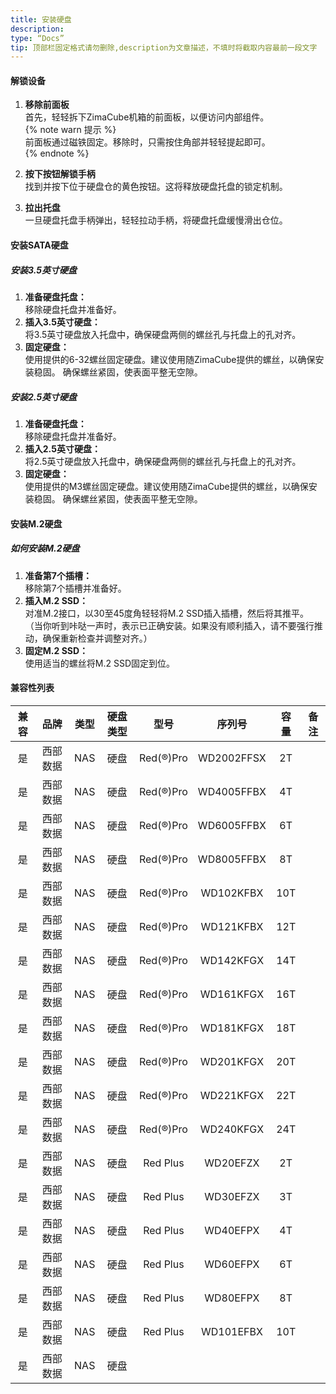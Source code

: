```yaml
---
title: 安装硬盘
description:
type: “Docs”
tip: 顶部栏固定格式请勿删除,description为文章描述，不填时将截取内容最前一段文字
---
```


#### 解锁设备
1. **移除前面板**  
首先，轻轻拆下ZimaCube机箱的前面板，以便访问内部组件。  
{% note warn 提示 %}  
前面板通过磁铁固定。移除时，只需按住角部并轻轻提起即可。  
{% endnote %}

3. **按下按钮解锁手柄**  
找到并按下位于硬盘仓的黄色按钮。这将释放硬盘托盘的锁定机制。  
4. **拉出托盘**  
一旦硬盘托盘手柄弹出，轻轻拉动手柄，将硬盘托盘缓慢滑出仓位。

#### 安装SATA硬盘

##### 安装3.5英寸硬盘
1. **准备硬盘托盘：**  
移除硬盘托盘并准备好。
2. **插入3.5英寸硬盘：**  
将3.5英寸硬盘放入托盘中，确保硬盘两侧的螺丝孔与托盘上的孔对齐。
3. **固定硬盘：**  
使用提供的6-32螺丝固定硬盘。建议使用随ZimaCube提供的螺丝，以确保安装稳固。
确保螺丝紧固，使表面平整无空隙。

##### 安装2.5英寸硬盘
1. **准备硬盘托盘：**  
移除硬盘托盘并准备好。
2. **插入2.5英寸硬盘：**  
将2.5英寸硬盘放入托盘中，确保硬盘两侧的螺丝孔与托盘上的孔对齐。
3. **固定硬盘：**  
使用提供的M3螺丝固定硬盘。建议使用随ZimaCube提供的螺丝，以确保安装稳固。
确保螺丝紧固，使表面平整无空隙。

#### 安装M.2硬盘

##### 如何安装M.2硬盘
1. **准备第7个插槽：**  
移除第7个插槽并准备好。
2. **插入M.2 SSD：**  
对准M.2接口，以30至45度角轻轻将M.2 SSD插入插槽，然后将其推平。  
（当你听到咔哒一声时，表示已正确安装。如果没有顺利插入，请不要强行推动，确保重新检查并调整对齐。）
3. **固定M.2 SSD：**  
使用适当的螺丝将M.2 SSD固定到位。

#### 兼容性列表

| <center>兼容</center> | <center>品牌</center> | <center>类型</center> | <center>硬盘类型</center> | <center>型号</center> | <center>序列号</center> | <center>容量</center> | <center>备注</center> |
| --- | --- | --- | --- | --- | --- | --- | --- |
| <center>是</center> | <center>西部数据</center> | <center>NAS</center> | <center>硬盘</center> | <center>Red(®)Pro</center> | <center>WD2002FFSX</center> | <center>2T</center> | <center></center> |
| <center>是</center> | <center>西部数据</center> | <center>NAS</center> | <center>硬盘</center> | <center>Red(®)Pro</center> | <center>WD4005FFBX</center> | <center>4T</center> | <center></center> |
| <center>是</center> | <center>西部数据</center> | <center>NAS</center> | <center>硬盘</center> | <center>Red(®)Pro</center> | <center>WD6005FFBX</center> | <center>6T</center> | <center></center> |
| <center>是</center> | <center>西部数据</center> | <center>NAS</center> | <center>硬盘</center> | <center>Red(®)Pro</center> | <center>WD8005FFBX</center> | <center>8T</center> | <center></center> |
| <center>是</center> | <center>西部数据</center> | <center>NAS</center> | <center>硬盘</center> | <center>Red(®)Pro</center> | <center>WD102KFBX</center> | <center>10T</center> | <center></center> |
| <center>是</center> | <center>西部数据</center> | <center>NAS</center> | <center>硬盘</center> | <center>Red(®)Pro</center> | <center>WD121KFBX</center> | <center>12T</center> | <center></center> |
| <center>是</center> | <center>西部数据</center> | <center>NAS</center> | <center>硬盘</center> | <center>Red(®)Pro</center> | <center>WD142KFGX</center> | <center>14T</center> | <center></center> |
| <center>是</center> | <center>西部数据</center> | <center>NAS</center> | <center>硬盘</center> | <center>Red(®)Pro</center> | <center>WD161KFGX</center> | <center>16T</center> | <center></center> |
| <center>是</center> | <center>西部数据</center> | <center>NAS</center> | <center>硬盘</center> | <center>Red(®)Pro</center> | <center>WD181KFGX</center> | <center>18T</center> | <center></center> |
| <center>是</center> | <center>西部数据</center> | <center>NAS</center> | <center>硬盘</center> | <center>Red(®)Pro</center> | <center>WD201KFGX</center> | <center>20T</center> | <center></center> |
| <center>是</center> | <center>西部数据</center> | <center>NAS</center> | <center>硬盘</center> | <center>Red(®)Pro</center> | <center>WD221KFGX</center> | <center>22T</center> | <center></center> |
| <center>是</center> | <center>西部数据</center> | <center>NAS</center> | <center>硬盘</center> | <center>Red(®)Pro</center> | <center>WD240KFGX</center> | <center>24T</center> | <center></center> |
| <center>是</center> | <center>西部数据</center> | <center>NAS</center> | <center>硬盘</center> | <center>Red Plus</center> | <center>WD20EFZX</center> | <center>2T</center> | <center></center> |
| <center>是</center> | <center>西部数据</center> | <center>NAS</center> | <center>硬盘</center> | <center>Red Plus</center> | <center>WD30EFZX</center> | <center>3T</center> | <center></center> |
| <center>是</center> | <center>西部数据</center> | <center>NAS</center> | <center>硬盘</center> | <center>Red Plus</center> | <center>WD40EFPX</center> | <center>4T</center> | <center></center> |
| <center>是</center> | <center>西部数据</center> | <center>NAS</center> | <center>硬盘</center> | <center>Red Plus</center> | <center>WD60EFPX</center> | <center>6T</center> | <center></center> |
| <center>是</center> | <center>西部数据</center> | <center>NAS</center> | <center>硬盘</center> | <center>Red Plus</center> | <center>WD80EFPX</center> | <center>8T</center> | <center></center> |
| <center>是</center> | <center>西部数据</center> | <center>NAS</center> | <center>硬盘</center> | <center>Red Plus</center> | <center>WD101EFBX</center> | <center>10T</center> | <center></center> |
| <center>是</center> | <center>西部数据</center> | <center>NAS</center> | <center>硬盘</center>